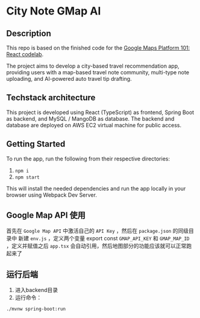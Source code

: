 # City Note GMap AI

## Description
This repo is based on the finished code for the [Google Maps Platform 101: React codelab](https://developers.google.com/codelabs/maps-platform/maps-platform-101-react-js).

The project aims to develop a city-based travel recommendation app, providing users with a map-based travel note community, multi-type note uploading, and AI-powered auto travel tip drafting.

## Techstack architecture

This project is developed using React (TypeScript) as frontend, Spring Boot as backend, and MySQL / MangoDB as database. The backend and database are deployed on AWS EC2 virtual machine for public access.

## Getting Started

To run the app, run the following from their respective directories:

1. `npm i`
2. `npm start`

This will install the needed dependencies and run the app locally in your browser using Webpack Dev Server.

## Google Map API 使用

首先在 `Google Map API` 中激活自己的 `API Key` ，然后在 `package.json` 的同级目录中 新建 `env.js` ，定义两个变量 export const `GMAP_API_KEY` 和 `GMAP_MAP_ID` ，定义并赋值之后 `app.tsx` 会自动引用，然后地图部分的功能应该就可以正常跑起来了

## 运行后端
1. 进入backend目录
2. 运行命令：
```bash
./mvnw spring-boot:run
```
